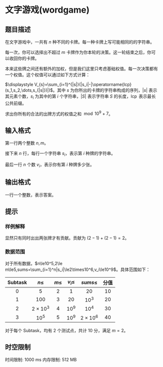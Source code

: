 # 文字游戏(wordgame)

## 题目描述

在文字游戏中，一共有 $n$ 种不同的卡牌。每一种卡牌上写可能相同的的字符串。

每一次，你可以选择出不超过 $m$ 卡牌作为你本轮的决策。这一轮结束之后，你可以收回你的卡牌。

本来这些牌之间还有额外的加权，但是我们这里只考虑基础权值。每一次决策都有一个权值。这个权值可以通过如下方式计算：

$\displaystyle V_{s}=\sum_{i=1}^{|s|}(|s_i|-|\operatorname{lcp}(s_1,s_2,\dots,s_{|s|})|)$。其中 $s$ 为你所出的卡牌的字符串构成的序列，$|s|$ 表示其元素个数，$s_i$ 为其中的第 $i$ 个字符串，$|S|$ 表示字符串 $S$ 的长度，$\operatorname{lcp}$ 表示最长公共前缀。

求出你所有的合法的出牌方式的权值之和 $\bmod 10^9+7$。

## 输入格式

第一行两个整数 $n,m$。

接下来 $n$ 行，每行一个字符串 $s_i$，表示第 $i$ 种牌的字符串。

最后一行 $n$ 个数 $v_i$，表示你有第 $i$ 种牌多少张。

## 输出格式

一行一个整数，表示答案。

## 提示

### 样例解释

显然只有同时出出两张牌才有贡献。贡献为 $(2-1)+(2-1)=2$。

### 数据范围

对于所有数据，$n\le10^5,2\le m\le5,sums=\sum_{i=1}^n|s_i|\le2\times10^6,v_i\le10^9$。具体范围如下：

| Subtask | $n\le$ | $m\le$ | $v_i\le$ | $sums\le$ | 分值 |
| :----------: | :----------: | :----------: | :----------: | :----------: | :----------: |
| $0$ | $5$ | $2$ | $1$ | $20$ | $10$ |
| $1$ | $100$ | $3$ | $20$ | $10^3$ | $20$ |
| $2$ | $2\times10^3$ | $4$ | $10^9$ | $10^4$ | $30$ |
| $3$ | $10^5$ | $5$ | $10^9$ | $2\times10^6$ | $40$ |

对于每个 Subtask，均有 $2$ 个测试点，共计 $10$ 分，满足 $m=2$。

## 时空限制

时间限制: 1000 ms
内存限制: 512 MB
